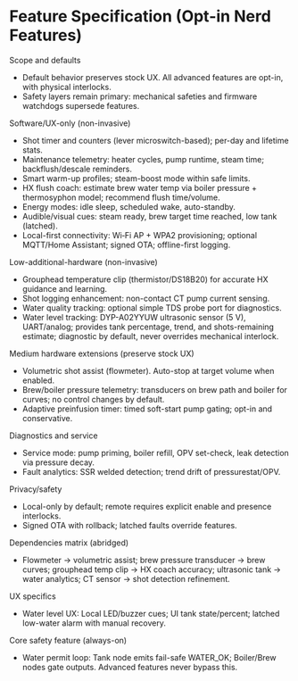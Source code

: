 # Feature Specification (Opt-in Nerd Features)

Scope and defaults
- Default behavior preserves stock UX. All advanced features are opt-in, with physical interlocks.
- Safety layers remain primary: mechanical safeties and firmware watchdogs supersede features.

Software/UX-only (non-invasive)
- Shot timer and counters (lever microswitch-based); per-day and lifetime stats.
- Maintenance telemetry: heater cycles, pump runtime, steam time; backflush/descale reminders.
- Smart warm-up profiles; steam-boost mode within safe limits.
- HX flush coach: estimate brew water temp via boiler pressure + thermosyphon model; recommend flush time/volume.
- Energy modes: idle sleep, scheduled wake, auto-standby.
- Audible/visual cues: steam ready, brew target time reached, low tank (latched).
- Local-first connectivity: Wi‑Fi AP + WPA2 provisioning; optional MQTT/Home Assistant; signed OTA; offline-first logging.

Low-additional-hardware (non-invasive)
- Grouphead temperature clip (thermistor/DS18B20) for accurate HX guidance and learning.
- Shot logging enhancement: non-contact CT pump current sensing.
- Water quality tracking: optional simple TDS probe port for diagnostics.
- Water level tracking: DYP-A02YYUW ultrasonic sensor (5 V), UART/analog; provides tank percentage, trend, and shots-remaining estimate; diagnostic by default, never overrides mechanical interlock.

Medium hardware extensions (preserve stock UX)
- Volumetric shot assist (flowmeter). Auto-stop at target volume when enabled.
- Brew/boiler pressure telemetry: transducers on brew path and boiler for curves; no control changes by default.
- Adaptive preinfusion timer: timed soft-start pump gating; opt-in and conservative.

Diagnostics and service
- Service mode: pump priming, boiler refill, OPV set-check, leak detection via pressure decay.
- Fault analytics: SSR welded detection; trend drift of pressurestat/OPV.

Privacy/safety
- Local-only by default; remote requires explicit enable and presence interlocks.
- Signed OTA with rollback; latched faults override features.

Dependencies matrix (abridged)
- Flowmeter → volumetric assist; brew pressure transducer → brew curves; grouphead temp clip → HX coach accuracy; ultrasonic tank → water analytics; CT sensor → shot detection refinement.



UX specifics
- Water level UX: Local LED/buzzer cues; UI tank state/percent; latched low-water alarm with manual recovery.


Core safety feature (always-on)
- Water permit loop: Tank node emits fail-safe WATER_OK; Boiler/Brew nodes gate outputs. Advanced features never bypass this.
